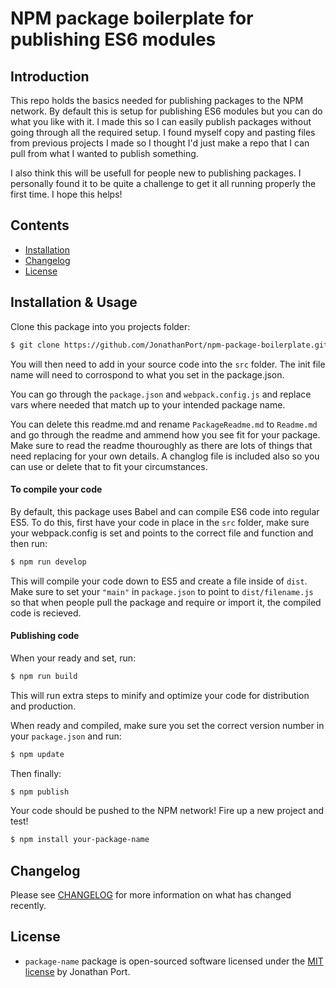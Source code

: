 # NPM package boilerplate for publishing ES6 modules

## Introduction
This repo holds the basics needed for publishing packages to the NPM network. By default this is setup for publishing ES6 modules but you can do what you like with it. I made this so I can easily publish packages without going through all the required setup. I found myself copy and pasting files from previous projects I made so I thought I'd just make a repo that I can pull from what I wanted to publish something.

I also think this will be usefull for people new to publishing packages. I personally found it to be quite a challenge to get it all running properly the first time. I hope this helps!


## Contents

- [Installation](#installation)
- [Changelog](#changelog)
- [License](#license)


## Installation & Usage

Clone this package into you projects folder:
```sh
$ git clone https://github.com/JonathanPort/npm-package-boilerplate.git package-name
```

You will then need to add in your source code into the `src` folder. The init file name will need to corrospond to what you set in the package.json.

You can go through the `package.json` and `webpack.config.js` and replace vars where needed that match up to your intended package name.

You can delete this readme.md and rename `PackageReadme.md` to `Readme.md` and go through the readme and ammend how you see fit for your package. Make sure to read the readme thouroughly as there are lots of things that need replacing for your own details. A changlog file is included also so you can use or delete that to fit your circumstances.


#### To compile your code
By default, this package uses Babel and can compile ES6 code into regular ES5. To do this, first have your code in place in the `src` folder, make sure your webpack.config is set and points to the correct file and function and then run:

```sh
$ npm run develop
```

This will compile your code down to ES5 and create a file inside of `dist`. Make sure to set your `"main"` in `package.json` to point to `dist/filename.js` so that when people pull the package and require or import it, the compiled code is recieved.

#### Publishing code
When your ready and set, run:

```sh
$ npm run build
```

This will run extra steps to minify and optimize your code for distribution and production.


When ready and compiled, make sure you set the correct version number in your `package.json` and run:

```sh
$ npm update
```

Then finally:

```sh
$ npm publish
```

Your code should be pushed to the NPM network! Fire up a new project and test!

```sh
$ npm install your-package-name
```

## Changelog

Please see [CHANGELOG](CHANGELOG.md) for more information on what has changed recently.

## License

- `package-name` package is open-sourced software licensed under the [MIT license](LICENSE) by Jonathan Port.